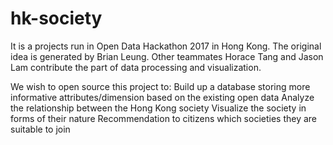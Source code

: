 # hk-society
It is a projects run in Open Data Hackathon 2017 in Hong Kong.
The original idea is generated by Brian Leung.
Other teammates Horace Tang and Jason Lam contribute the part of data processing and visualization.

We wish to open source this project to:
Build up a database storing more informative attributes/dimension based on the existing open data
Analyze the relationship between the Hong Kong society
Visualize the society in forms of their nature
Recommendation to citizens which societies they are suitable to join
